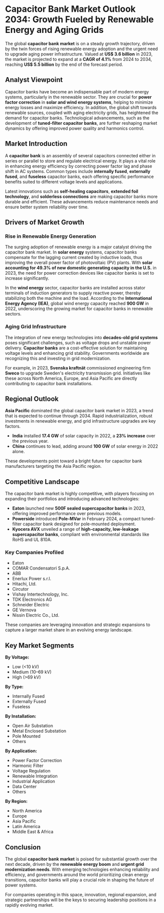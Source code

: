 
# Capacitor Bank Market Outlook 2034: Growth Fueled by Renewable Energy and Aging Grids

The global **capacitor bank market** is on a steady growth trajectory, driven by the twin forces of rising renewable energy adoption and the urgent need to upgrade aging power infrastructure. Valued at **US$ 3.6 billion** in 2023, the market is projected to expand at a **CAGR of 4.1%** from 2024 to 2034, reaching **US$ 5.5 billion** by the end of the forecast period.

## Analyst Viewpoint

Capacitor banks have become an indispensable part of modern energy systems, particularly in the renewable sector. They are crucial for **power factor correction** in **solar and wind energy systems**, helping to minimize energy losses and maximize efficiency. In addition, the global shift towards renewable sources, coupled with aging electricity grids, has heightened the demand for capacitor banks. Technological advancements, such as the development of **tuned-filter capacitor banks**, are further reshaping market dynamics by offering improved power quality and harmonics control.

## Market Introduction

A **capacitor bank** is an assembly of several capacitors connected either in series or parallel to store and regulate electrical energy. It plays a vital role in enhancing energy efficiency by correcting power factor lag and phase shift in AC systems. Common types include **internally fused**, **externally fused**, and **fuseless** capacitor banks, each offering specific performance benefits suited to different voltage levels and applications.

Latest innovations such as **self-healing capacitors**, **extended foil technology**, and **solderless connections** are making capacitor banks more durable and efficient. These advancements reduce maintenance needs and ensure better system reliability over time.

## Drivers of Market Growth

### Rise in Renewable Energy Generation

The surging adoption of renewable energy is a major catalyst driving the capacitor bank market. In **solar energy** systems, capacitor banks compensate for the lagging current created by inductive loads, thus improving the overall power factor of photovoltaic (PV) plants. With **solar accounting for 49.3% of new domestic generating capacity in the U.S.** in 2023, the need for power correction devices like capacitor banks is set to increase significantly.

In the **wind energy** sector, capacitor banks are installed across stator terminals of induction generators to supply reactive power, thereby stabilizing both the machine and the load. According to the **International Energy Agency (IEA)**, global wind energy capacity reached **900 GW** in 2022, underscoring the growing market for capacitor banks in renewable sectors.

### Aging Grid Infrastructure

The integration of new energy technologies into **decades-old grid systems** poses significant challenges, such as voltage drops and unstable power delivery. **Capacitor banks** are a cost-effective solution for maintaining voltage levels and enhancing grid stability. Governments worldwide are recognizing this and investing in grid modernization.

For example, in 2023, **Svenska kraftnät** commissioned engineering firm **Sweco** to upgrade Sweden's electricity transmission grid. Initiatives like these across North America, Europe, and Asia Pacific are directly contributing to capacitor bank installations.

## Regional Outlook

**Asia Pacific** dominated the global capacitor bank market in 2023, a trend that is expected to continue through 2034. Rapid industrialization, robust investments in renewable energy, and grid infrastructure upgrades are key factors.

- **India** installed **17.4 GW** of solar capacity in 2022, a **23% increase** over the previous year.
- **China** continues to lead, adding around **100 GW** of solar energy in 2022 alone.

These developments point toward a bright future for capacitor bank manufacturers targeting the Asia Pacific region.

## Competitive Landscape

The capacitor bank market is highly competitive, with players focusing on expanding their portfolios and introducing advanced technologies:

- **Eaton** launched new **500F sealed supercapacitor banks** in 2023, offering improved performance over previous models.
- **Powerside** introduced **Pole-MVar** in February 2024, a compact tuned-filter capacitor bank designed for pole-mounted deployment.
- **Kyocera AVX** unveiled a range of **high-capacity, low-leakage supercapacitor banks**, compliant with environmental standards like RoHS and UL 810A.

### Key Companies Profiled
- Eaton
- COMAR Condensatori S.p.A.
- ABB
- Enerlux Power s.r.l.
- Hitachi, Ltd.
- Circutor
- Vishay Intertechnology, Inc.
- TDK Electronics AG
- Schneider Electric
- GE Vernova
- Nissin Electric Co., Ltd.

These companies are leveraging innovation and strategic expansions to capture a larger market share in an evolving energy landscape.

## Key Market Segments

**By Voltage:**
- Low (<10 kV)
- Medium (10–69 kV)
- High (>69 kV)

**By Type:**
- Internally Fused
- Externally Fused
- Fuseless

**By Installation:**
- Open Air Substation
- Metal Enclosed Substation
- Pole Mounted
- Others

**By Application:**
- Power Factor Correction
- Harmonic Filter
- Voltage Regulation
- Renewable Integration
- Industrial Application
- Data Center
- Others

**By Region:**
- North America
- Europe
- Asia Pacific
- Latin America
- Middle East & Africa

## Conclusion

The global **capacitor bank market** is poised for substantial growth over the next decade, driven by the **renewable energy boom** and **urgent grid modernization needs**. With emerging technologies enhancing reliability and efficiency, and governments around the world prioritizing clean energy transitions, capacitor banks will play a crucial role in shaping the future of power systems.

For companies operating in this space, innovation, regional expansion, and strategic partnerships will be the keys to securing leadership positions in a rapidly evolving market.
